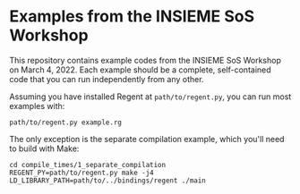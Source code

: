 # Examples from the INSIEME SoS Workshop

This repository contains example codes from the INSIEME SoS Workshop
on March 4, 2022. Each example should be a complete, self-contained
code that you can run independently from any other.

Assuming you have installed Regent at `path/to/regent.py`, you can run
most examples with:

```
path/to/regent.py example.rg
```

The only exception is the separate compilation example, which you'll
need to build with Make:

```
cd compile_times/1_separate_compilation
REGENT_PY=path/to/regent.py make -j4
LD_LIBRARY_PATH=path/to/../bindings/regent ./main
```
